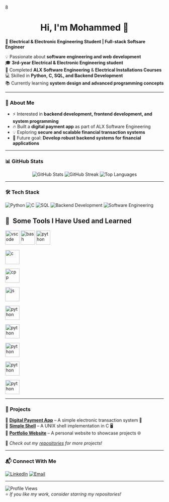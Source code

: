 8<h1 align="center">Hi, I'm Mohammed 👋</h1>

🚀 **Electrical & Electronic Engineering Student | Full-stack Softsare Engineer**  

💡 Passionate about **software engineering and web development**  
🎓 **3rd-year Electrical & Electronic Engineering student**  
🔭 Completed **ALX Software Engineering** & **Electrical Installations Courses**  
💻 Skilled in **Python, C, SQL, and Backend Development**  
📚 Currently learning **system design and advanced programming concepts**  

---

### 🌟 **About Me**
- ⚡ Interested in **backend development, frontend development, and system programming**  
- 🔥 Built a **digital payment app** as part of ALX Software Engineering  
- 💡 Exploring **secure and scalable financial transaction systems**  
- 🎯 Future goal: **Develop robust backend systems for financial applications**  

---

### 📊 **GitHub Stats**
<div align="center">
  <img src="https://github-readme-stats.vercel.app/api?username=mo7amed3mad17&show_icons=true&theme=radical" alt="GitHub Stats" />
  <img src="https://github-readme-streak-stats.herokuapp.com/?user=mo7amed3mad17&theme=radical" alt="GitHub Streak" />
  <img src="https://github-readme-stats.vercel.app/api/top-langs/?username=mo7amed3mad17&layout=compact&theme=radical" alt="Top Languages" />
</div>

---

### 🛠 **Tech Stack**
![Python](https://img.shields.io/badge/Python-3776AB?style=for-the-badge&logo=python&logoColor=white)
![C](https://img.shields.io/badge/C-A8B9CC?style=for-the-badge&logo=c&logoColor=white)
![SQL](https://img.shields.io/badge/SQL-4479A1?style=for-the-badge&logo=mysql&logoColor=white)
![Backend Development](https://img.shields.io/badge/Backend_Development-0078D7?style=for-the-badge)
![Software Engineering](https://img.shields.io/badge/Software_Engineering-FF8C00?style=for-the-badge)
<h2> 🚀 &nbsp;Some Tools I Have Used and Learned</h2>
<p align="left">
<img src="https://cdn.jsdelivr.net/gh/devicons/devicon/icons/vscode/vscode-original.svg" alt="vscode" width="45" height="45"/>
<img src="https://cdn.jsdelivr.net/gh/devicons/devicon/icons/bash/bash-original.svg" alt="bash" width="45" height="45"/>
<img src="https://cdn.jsdelivr.net/gh/devicons/devicon/icons/python/python-original.svg" alt="python" width="45" height="45"/>
</p>
<img src="https://cdn.jsdelivr.net/gh/devicons/devicon/icons/c/c-original.svg" alt="c" width="45" height="45"/>
</p>
<img src="https://cdn.jsdelivr.net/gh/devicons/devicon/icons/cplusplus/cplusplus-original.svg" alt="cpp" width="45" height="45"/>
</p>


<img src="https://cdn.jsdelivr.net/gh/devicons/devicon/icons/javascript/javascript-original.svg" alt="js" width="45" height="45"/>
</p>


<img src="https://cdn.jsdelivr.net/gh/devicons/devicon/icons/python/python-original.svg" alt="python" width="45" height="45"/>
</p>

<img src="https://cdn.jsdelivr.net/gh/devicons/devicon/icons/python/python-original.svg" alt="python" width="45" height="45"/>
</p>

<img src="https://cdn.jsdelivr.net/gh/devicons/devicon/icons/python/python-original.svg" alt="python" width="45" height="45"/>
</p>




<img src="https://cdn.jsdelivr.net/gh/devicons/devicon/icons/python/python-original.svg" alt="python" width="45" height="45"/>
</p>

<img src="https://cdn.jsdelivr.net/gh/devicons/devicon/icons/python/python-original.svg" alt="python" width="45" height="45"/>
</p>

---

### 🚀 **Projects**
🔹 **[Digital Payment App](https://github.com/mo7amed3mad17/Digital_Payment_App)** – A simple electronic transaction system 📲  
🔹 **[Simple Shell](https://github.com/mo7amed3mad17/simple_shell)** – A UNIX shell implementation in C 🖥️  
🔹 **[Portfolio Website](https://github.com/mo7amed3mad17/Mohamed_Emad_Portfolio)** – A personal website to showcase projects 🌐  

📌 *Check out my [repositories](https://github.com/mo7amed3mad17?tab=repositories) for more projects!*

---

### 📬 **Connect With Me**
[![LinkedIn](https://img.shields.io/badge/LinkedIn-0077B5?style=for-the-badge&logo=linkedin&logoColor=white)](www.linkedin.com/in/mohamed-emad-8a6a14251)
[![Email](https://img.shields.io/badge/Email-D14836?style=for-the-badge&logo=gmail&logoColor=white)](mailto:memoo12317emad@gmail.com)

---

![Profile Views](https://komarev.com/ghpvc/?username=mo7amed3mad17&color=blue)  
⭐ *If you like my work, consider starring my repositories!*  

